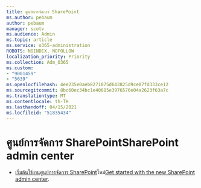 ```yaml
---
title: ศูนย์การจัดการ SharePoint
ms.author: pebaum
author: pebaum
manager: scotv
ms.audience: Admin
ms.topic: article
ms.service: o365-administration
ROBOTS: NOINDEX, NOFOLLOW
localization_priority: Priority
ms.collection: Adm_O365
ms.custom:
- "9001459"
- "5639"
ms.openlocfilehash: 4ee235e0aeb8271075d643825d9ce07fd333ce12
ms.sourcegitcommit: 8bc60ec34bc1e40685e3976576e04a2623f63a7c
ms.translationtype: MT
ms.contentlocale: th-TH
ms.lasthandoff: 04/15/2021
ms.locfileid: "51835434"
---
```

# <a name="sharepoint-admin-center"></a><span data-ttu-id="2b10a-102">ศูนย์การจัดการ SharePoint</span><span class="sxs-lookup"><span data-stu-id="2b10a-102">SharePoint admin center</span></span>

- <span data-ttu-id="2b10a-103">[เริ่มต้นใช้งานศูนย์การจัดการ SharePoint](https://docs.microsoft.com/sharepoint/get-started-new-admin-center)ใหม่</span><span class="sxs-lookup"><span data-stu-id="2b10a-103">[Get started with the new SharePoint admin center](https://docs.microsoft.com/sharepoint/get-started-new-admin-center).</span></span>
